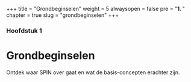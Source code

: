 +++
title = "Grondbeginselen"
weight = 5
alwaysopen = false
pre = "<b>1. </b>"
chapter = true
slug = "grondbeginselen"
+++

### Hoofdstuk 1

# Grondbeginselen

Ontdek waar SPIN over gaat en wat de basis-concepten erachter zijn.

